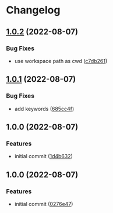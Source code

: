 # Changelog

## [1.0.2](https://github.com/mathematic-inc/vscode-api-linter/compare/v1.0.1...v1.0.2) (2022-08-07)


### Bug Fixes

* use workspace path as cwd ([c7db261](https://github.com/mathematic-inc/vscode-api-linter/commit/c7db26114b581b09bf21055fbfe3488a63435198))

## [1.0.1](https://github.com/mathematic-inc/vscode-api-linter/compare/v1.0.0...v1.0.1) (2022-08-07)


### Bug Fixes

* add keywords ([685cc4f](https://github.com/mathematic-inc/vscode-api-linter/commit/685cc4f91445b36231596c9c1c1fc4809dea5d64))

## 1.0.0 (2022-08-07)


### Features

* initial commit ([1d4b632](https://github.com/mathematic-inc/vscode-api-linter/commit/1d4b632c0ad51f7ba9a4b68169b7c78236590319))

## 1.0.0 (2022-08-07)


### Features

* initial commit ([0276e47](https://github.com/mathematic-inc/vscode-api-linter/commit/0276e4715ffbadd347fc03ae51c6bde9a6e58faa))
